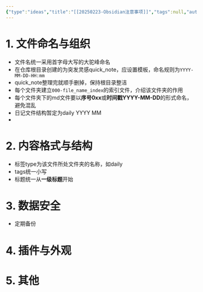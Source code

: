 ```yaml
---
{"type":"ideas","title":"[[20250223-Obsidian注意事项]]","tags":null,"author":"codertoro","establish":"2025-02-23","update":"2025-02-23","dg-publish":true,"permalink":"/ideas/20250223-obsidian/","dgPassFrontmatter":true,"noteIcon":"","created":"2025-02-23T09:35:18.368+08:00","updated":"2025-03-03T22:09:15.428+08:00"}
---
```


# 1. 文件命名与组织
- 文件名统一采用首字母大写的大驼峰命名
- 在仓库根目录创建的为突发灵感quick_note，应设置模板，命名规则为`YYYY-MM-DD-HH:mm`
- quick_note整理完就顺手删掉，保持根目录整洁
- 每个文件夹建立`000-file_name_index`的索引文件，介绍该文件夹的作用
- 每个文件夹下的md文件要以**序号0xx**或**时间戳YYYY-MM-DD**的形式命名，避免混乱
- 日记文件结构暂定为daily YYYY MM
- 

# 2. 内容格式与结构
- 标签type为该文件所处文件夹的名称，如daily
- tags统一小写
- 标题统一从**一级标题**开始
# 3. 数据安全
 - 定期备份
# 4. 插件与外观

# 5. 其他


